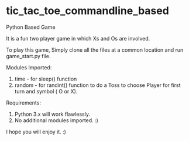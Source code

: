# tic_tac_toe_commandline_based
Python Based Game

It is a fun two player game in which Xs and Os are involved.

To play this game, Simply clone all the files at a common location and run game_start.py file.


Modules Imported:
1. time   - for sleep() function
2. random - for randint() function to do a Toss to choose Player for first turn and symbol ( O or X).

Requirements:
1. Python 3.x will work flawlessly.
2. No additional modules imported. :)

I hope you will enjoy it. :)
